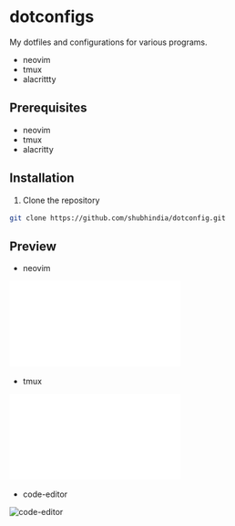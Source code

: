 # dotconfigs
My dotfiles and configurations for various programs.
- neovim
- tmux
- alacrittty

## Prerequisites
- neovim
- tmux
- alacritty

## Installation
1. Clone the repository
```bash
git clone https://github.com/shubhindia/dotconfig.git
```
## Preview
- neovim

![nvim-preview](img/nvim-preview.img)

- tmux

![tmux-preview](img/tmux-preview.img)

- code-editor

![code-editor](img/code-editor.gif)


